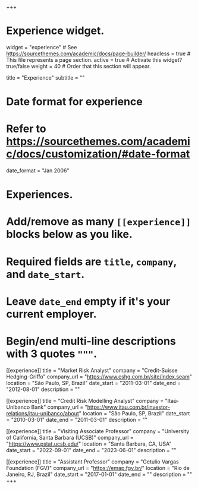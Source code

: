 +++
# Experience widget.
widget = "experience"  # See https://sourcethemes.com/academic/docs/page-builder/
headless = true  # This file represents a page section.
active = true  # Activate this widget? true/false
weight = 40  # Order that this section will appear.

title = "Experience"
subtitle = ""

# Date format for experience
#   Refer to https://sourcethemes.com/academic/docs/customization/#date-format
date_format = "Jan 2006"

# Experiences.
#   Add/remove as many `[[experience]]` blocks below as you like.
#   Required fields are `title`, `company`, and `date_start`.
#   Leave `date_end` empty if it's your current employer.
#   Begin/end multi-line descriptions with 3 quotes `"""`.
[[experience]]
  title = "Market Risk Analyst"
  company = "Credit-Suisse Hedging-Griffo"
  company_url = "https://www.cshg.com.br/site/index.seam"
  location = "São Paulo, SP, Brazil"
  date_start = "2011-03-01"
  date_end = "2012-08-01"
  description = ""

[[experience]]
  title = "Credit Risk Modelling Analyst"
  company = "Itaú-Unibanco Bank"
  company_url = "https://www.itau.com.br/investor-relations/itau-unibanco/about"
  location = "São Paulo, SP, Brazil"
  date_start = "2010-03-01"
  date_end = "2011-03-01"
  description = ""

[[experience]]
  title = "Visiting Associate Professor"
  company = "University of California, Santa Barbara (UCSB)"
  company_url = "https://www.pstat.ucsb.edu/"
  location = "Santa Barbara, CA, USA"
  date_start = "2022-09-01"
  date_end = "2023-06-01"
  description = ""

[[experience]]
  title = "Assistant Professor"
  company = "Getulio Vargas Foundation (FGV)"
  company_url = "https://emap.fgv.br/"
  location = "Rio de Janeiro, RJ, Brazil"
  date_start = "2017-01-01"
  date_end = ""
  description = ""
+++
